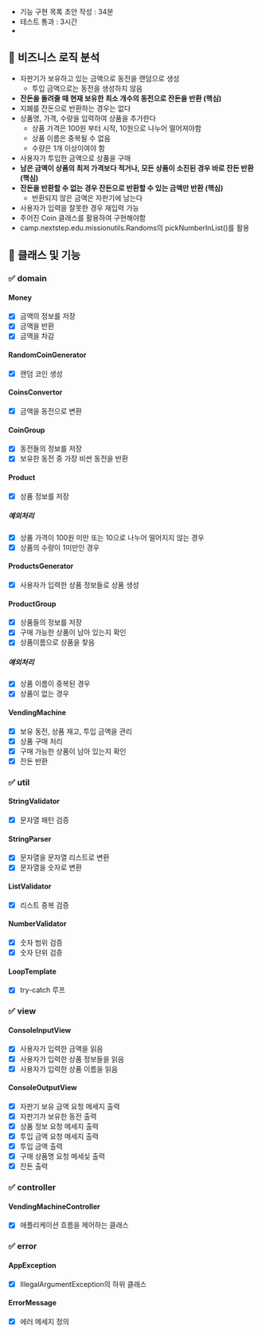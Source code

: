 - 기능 구현 목록 초안 작성 : 34분
- 테스트 통과 : 3시간
- 

## 🎯 비즈니스 로직 분석
- 자판기가 보유하고 있는 금액으로 동전을 랜덤으로 생성
    - 투입 금액으로는 동전을 생성하지 않음
- **잔돈을 돌려줄 때 현재 보유한 최소 개수의 동전으로 잔돈을 반환 (핵심)**
- 지폐를 잔돈으로 반환하는 경우는 없다
- 상품명, 가격, 수량을 입력하여 상품을 추가한다
    - 상품 가격은 100원 부터 시작, 10원으로 나누어 떨어져야함
    - 상품 이름은 중복될 수 없음
    - 수량은 1개 이상이여야 함
- 사용자가 투입한 금액으로 상품을 구매
- **남은 금액이 상품의 최저 가격보다 적거나, 모든 상품이 소진된 경우 바로 잔돈 반환 (핵심)**
- **잔돈을 반환할 수 없는 경우 잔돈으로 반환할 수 있는 금액만 반환 (핵심)**
    - 반환되지 않은 금액은 자판기에 남는다
- 사용자가 입력을 잘못한 경우 재입력 가능
- 주어진 Coin 클래스를 활용하여 구현해야함
- camp.nextstep.edu.missionutils.Randoms의 pickNumberInList()를 활용


## 🎯 클래스 및 기능

### ✅ domain

#### Money
- [X] 금액의 정보를 저장
- [X] 금액을 반환
- [X] 금액을 차감

#### RandomCoinGenerator
- [X] 랜덤 코인 생성

#### CoinsConvertor
- [X] 금액을 동전으로 변환

#### CoinGroup
- [X] 동전들의 정보를 저장
- [X] 보유한 동전 중 가장 비싼 동전을 반환

#### Product
- [X] 상품 정보를 저장

##### 예외처리
- [X] 상품 가격이 100원 미만 또는 10으로 나누어 떨어지지 않는 경우
- [X] 상품의 수량이 1미만인 경우

#### ProductsGenerator
- [X] 사용자가 입력한 상품 정보들로 상품 생성

#### ProductGroup
- [X] 상품들의 정보를 저장
- [X] 구매 가능한 상품이 남아 있는지 확인
- [X] 상품이름으로 상품을 찾음

##### 예외처리
- [X] 상품 이름이 중복된 경우
- [X] 상품이 없는 경우

#### VendingMachine
- [X] 보유 동전, 상품 재고, 투입 금액을 관리
- [X] 상품 구매 처리
- [X] 구매 가능한 상품이 남아 있는지 확인
- [X] 잔돈 반환

### ✅ util
#### StringValidator
- [X] 문자열 패턴 검증

#### StringParser
- [X] 문자열을 문자열 리스트로 변환
- [X] 문자열을 숫자로 변환

#### ListValidator
- [X] 리스트 중복 검증

#### NumberValidator
- [X] 숫자 범위 검증
- [X] 숫자 단위 검증

#### LoopTemplate
- [X] try-catch 루프

### ✅ view

#### ConsoleInputView
- [X] 사용자가 입력한 금액을 읽음
- [X] 사용자가 입력한 상품 정보들을 읽음
- [X] 사용자가 입력한 상품 이름을 읽음

#### ConsoleOutputView
- [X] 자판기 보유 금액 요청 메세지 출력
- [X] 자판기가 보유한 동전 출력
- [X] 상품 정보 요청 메세지 출력
- [X] 투입 금액 요청 메세지 출력
- [X] 투입 금액 출력
- [X] 구매 상품명 요청 메세싲 출력
- [X] 잔돈 출력

### ✅ controller

#### VendingMachineController
- [X] 애플리케이션 흐름을 제어하는 클래스

### ✅ error

#### AppException
- [X] IllegalArgumentException의 하위 클래스

#### ErrorMessage
- [X] 에러 메세지 정의

